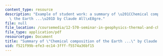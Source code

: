 ```yaml
---
content_type: resource
description: "Example of student work: a summary of \u201CChemical composition of\
  \ the Earth ...\u201D by Claude All\xE8gre."
file: null
file_location: /coursemedia/12-570-seminar-in-geophysics-thermal-and-chemical-evolution-of-the-earth-spring-2005/f521f99befe3ec143ffff5574a36bf15_240205_group3.pdf
file_type: application/pdf
resourcetype: Document
title: "Summary of \"Chemical composition of the Earth ...\" by Claude All\xE8gre"
uid: f521f99b-efe3-ec14-3fff-f5574a36bf15
---
```

